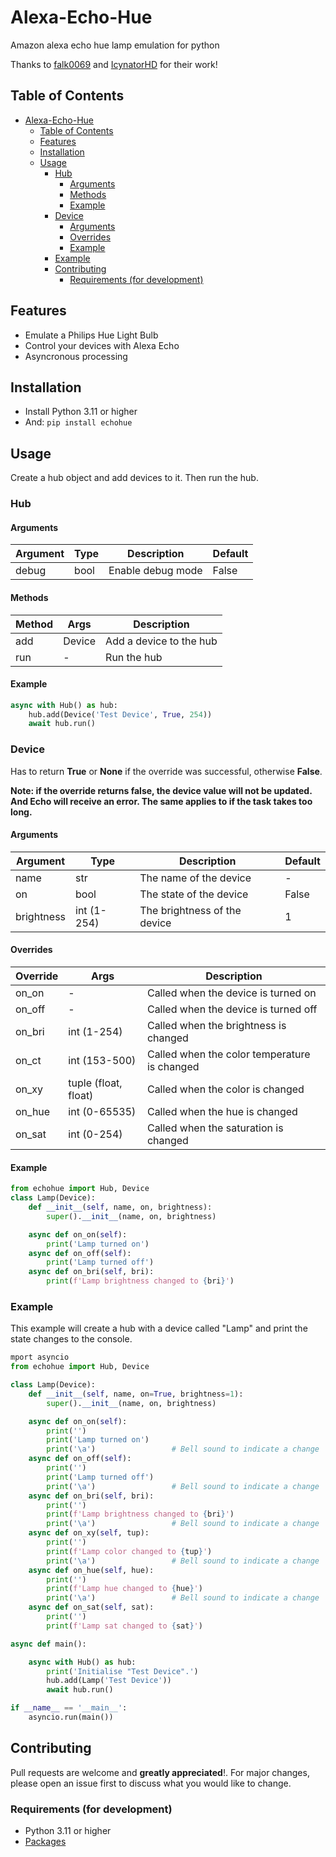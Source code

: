 # Alexa-Echo-Hue
Amazon alexa echo hue lamp emulation for python

Thanks to [falk0069](https://github.com/falk0069/hue-upnp) and [IcynatorHD](https://www.npmjs.com/package/node-red-contrib-local-alexa-devices) for their work!


## Table of Contents
- [Alexa-Echo-Hue](#alexa-echo-hue)
  - [Table of Contents](#table-of-contents)
  - [Features](#features)
  - [Installation](#installation)
  - [Usage](#usage)
    - [Hub](#hub)
      - [Arguments](#arguments)
      - [Methods](#methods)
      - [Example](#example)
    - [Device](#device)
      - [Arguments](#arguments-1)
      - [Overrides](#overrides)
      - [Example](#example-1)
    - [Example](#example-2)
    - [Contributing](#contributing)
      - [Requirements (for development)](#requirements-for-development)
  

## Features
- Emulate a Philips Hue Light Bulb
- Control your devices with Alexa Echo
- Asyncronous processing

## Installation
- Install Python 3.11 or higher
- And: ```pip install echohue```


## Usage
Create a hub object and add devices to it. Then run the hub.

### Hub
#### Arguments
| Argument | Type | Description | Default |
| --- | --- | --- | --- |
| debug | bool | Enable debug mode | False |

#### Methods
| Method | Args | Description |
| --- | --- | --- |
| add | Device | Add a device to the hub |
| run | - | Run the hub |

#### Example
```python
async with Hub() as hub:
    hub.add(Device('Test Device', True, 254))
    await hub.run()
```

### Device
Has to return **True** or **None** if the override was successful, otherwise **False**.

**Note: if the override returns false, the device value will not be updated. And Echo will receive an error. The same applies to if the task takes too long.**
#### Arguments
| Argument | Type | Description | Default |
| --- | --- | --- | --- |
| name | str | The name of the device | - |
| on | bool | The state of the device | False |
| brightness | int (1-254) | The brightness of the device | 1 |

#### Overrides
| Override | Args | Description |
| --- | --- | --- |
on_on | - | Called when the device is turned on |
on_off | - | Called when the device is turned off |
on_bri | int (1-254) | Called when the brightness is changed |
on_ct | int (153-500) | Called when the color temperature is changed |
on_xy | tuple (float, float) | Called when the color is changed |
on_hue | int (0-65535) | Called when the hue is changed |
on_sat | int (0-254) | Called when the saturation is changed |

#### Example
```python
from echohue import Hub, Device
class Lamp(Device):
    def __init__(self, name, on, brightness):
        super().__init__(name, on, brightness)

    async def on_on(self):
        print('Lamp turned on')
    async def on_off(self):
        print('Lamp turned off')
    async def on_bri(self, bri):
        print(f'Lamp brightness changed to {bri}')
```

### Example
This example will create a hub with a device called "Lamp" and print the state changes to the console.
```python
mport asyncio
from echohue import Hub, Device

class Lamp(Device):
    def __init__(self, name, on=True, brightness=1):
        super().__init__(name, on, brightness)

    async def on_on(self):
        print('')
        print('Lamp turned on')
        print('\a')                 # Bell sound to indicate a change 
    async def on_off(self):
        print('')
        print('Lamp turned off')
        print('\a')                 # Bell sound to indicate a change
    async def on_bri(self, bri):
        print('')
        print(f'Lamp brightness changed to {bri}')
        print('\a')                 # Bell sound to indicate a change
    async def on_xy(self, tup):
        print('')
        print(f'Lamp color changed to {tup}')
        print('\a')                 # Bell sound to indicate a change
    async def on_hue(self, hue):
        print('')
        print(f'Lamp hue changed to {hue}')
        print('\a')                 # Bell sound to indicate a change
    async def on_sat(self, sat):
        print('')
        print(f'Lamp sat changed to {sat}')

async def main():

    async with Hub() as hub:
        print('Initialise "Test Device".')
        hub.add(Lamp('Test Device'))
        await hub.run()

if __name__ == '__main__':
    asyncio.run(main())
```

## Contributing
Pull requests are welcome and **greatly appreciated**!. For major changes, please open an issue first to discuss what you would like to change.
### Requirements (for development)
- Python 3.11 or higher
- [Packages](https://raw.githubusercontent.com/mightytry/alexa-echo-hue/main/requirements.txt)
